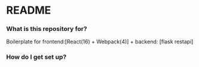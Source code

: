 # README

### What is this repository for?

Boilerplate for frontend:[React(16) + Webpack(4)] + backend: [flask restapi]

### How do I get set up?
